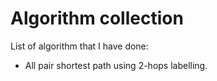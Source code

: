 # Algorithm collection

List of algorithm that I have done:
- All pair shortest path using 2-hops labelling.
